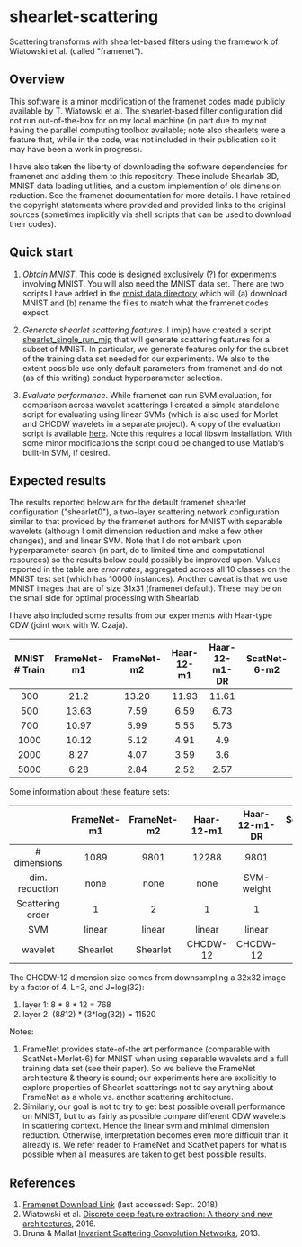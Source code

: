# shearlet-scattering
Scattering transforms with shearlet-based filters using the framework of Wiatowski et al.  (called "framenet").


## Overview
This software is a minor modification of the framenet codes made publicly available by T. Wiatowski et al.  The shearlet-based filter configuration did not run out-of-the-box for on my local machine (in part due to my not having the parallel computing toolbox available; note also shearlets were a feature that, while in the code, was not included in their publication so it may have been a work in progress).  

I have also taken the liberty of downloading the software dependencies for framenet and adding them to this repository.  These include Shearlab 3D, MNIST data loading utilities, and a custom implemention of ols dimension reduction.  See the framenet documentation for more details.  I have retained the copyright statements where provided and provided links to the original sources (sometimes implicitly via shell scripts that can be used to download their codes).

## Quick start

1.  *Obtain MNIST*.  This code is designed exclusively (?) for experiments involving MNIST. You will also need the MNIST data set.  There are two scripts I have added in  the [mnist data directory](./src/framenet/MNIST_dataset) which will (a) download MNIST and (b) rename the files to match what the framenet codes expect.  

2.  *Generate shearlet scattering features*.  I (mjp) have created a script [shearlet_single_run_mjp](./src/framenet/shearlet_single_run_mjp.m) that will generate scattering features for a subset of MNIST.  In particular, we generate features only for the subset of the training data set needed for our experiments.  We also to the extent possible use only default parameters from framenet and do not (as of this writing) conduct hyperparameter selection.

3.  *Evaluate performance*.  While framenet can run SVM evaluation, for comparison across wavelet scatterings I created a simple standalone script for evaluating using linear SVMs (which is also used for Morlet and CHCDW wavelets in a separate project).  A copy of the evaluation script is available [here](./src/evaluation/classify_main.m).  Note this requires a local libsvm installation.  With some minor modifications the script could be changed to use Matlab's built-in SVM, if desired.

## Expected results

The results reported below are for the default framenet shearlet configuration ("shearlet0"), a two-layer scattering network configuration similar to that provided by the framenet authors for MNIST with separable wavelets (although I omit dimension reduction and make a few other changes), and and linear SVM.  Note that I do not embark upon hyperparameter search (in part, do to limited time and computational resources) so the results below could possibly be improved upon.  Values reported in the table are *error rates*, aggregated across all 10 classes on the MNIST test set (which has 10000 instances).
Another caveat is that we use MNIST images that are of size 31x31 (framenet default).  These may be on the small side for optimal processing with Shearlab.

I have also included some results from our experiments with Haar-type CDW (joint work with W. Czaja).


| MNIST # Train | FrameNet-m1 | FrameNet-m2 | Haar-12-m1 | Haar-12-m1-DR  | ScatNet-6-m2 |
|      :---:    |   :---:     |    :---:    |   :---:    | :---:          |  :---:       |
|    300        |   21.2      |   13.20     |    11.93   | 11.61          |              |
|    500        |   13.63     |  7.59       |   6.59     | 6.73           |              |
|    700        |   10.97     |   5.99      |    5.55    |  5.73          |              |
|    1000       |   10.12     |  5.12       |     4.91   |   4.9          |              |
|    2000       |   8.27      |  4.07       |     3.59   |   3.6          |              |
|    5000       |   6.28      |  2.84       |     2.52   |   2.57         |              |

Some information about these feature sets:

|                     | FrameNet-m1 | FrameNet-m2 |  Haar-12-m1 | Haar-12-m1-DR | ScatNet-6-m2 |
|  :---:              | :---:       |     :---:   |  :---:      |  :---:        |  :---:       |
|  # dimensions       | 1089        | 9801        |  12288      |  9801         | 3856         |
| dim. reduction      | none        | none        |  none       | SVM-weight    | none         |
| Scattering order    | 1           |   2         |   1         | 1             |  2           |
| SVM                 | linear      | linear      |  linear     | linear        |  linear      |
| wavelet             | Shearlet    | Shearlet    |  CHCDW-12   | CHCDW-12      |  Morlet      |

The CHCDW-12 dimension size comes from downsampling a 32x32 image by a factor of 4, L=3, and J=log(32):
1. layer 1: 8 * 8 * 12 = 768
2. layer 2: (8*8*12) * (3*log(32)) = 11520

Notes:
1. FrameNet provides state-of-the art performance (comparable with ScatNet+Morlet-6) for MNIST when using separable wavelets and a full training data set (see their paper).  So we believe the FrameNet architecture & theory is sound; our experiments here are explicitly to explore properties of Shearlet scatterings not to say anything about FrameNet as a whole vs. another scattering architecture.
2.  Similarly, our goal is not to try to get best possible overall performance on MNIST, but to as fairly as possible compare different CDW wavelets in scattering context.  Hence the linear svm and minimal dimension reduction.  Otherwise, interpretation becomes even more difficult than it already is.  We refer reader to FrameNet and ScatNet papers for what is possible when all measures are taken to get best possible results.

## References

1.  [Framenet Download Link](https://www.nari.ee.ethz.ch/commth/research/downloads/dl_feat_extract.html) (last accessed: Sept. 2018)
2.  Wiatowski et al. [Discrete deep feature extraction: A theory and new architectures](https://www.nari.ee.ethz.ch/commth/pubs/p/ICML2016), 2016.
3.  Bruna & Mallat [Invariant Scattering Convolution Networks](https://www.di.ens.fr/~mallat/papiers/Bruna-Mallat-Pami-Scat.pdf), 2013.
